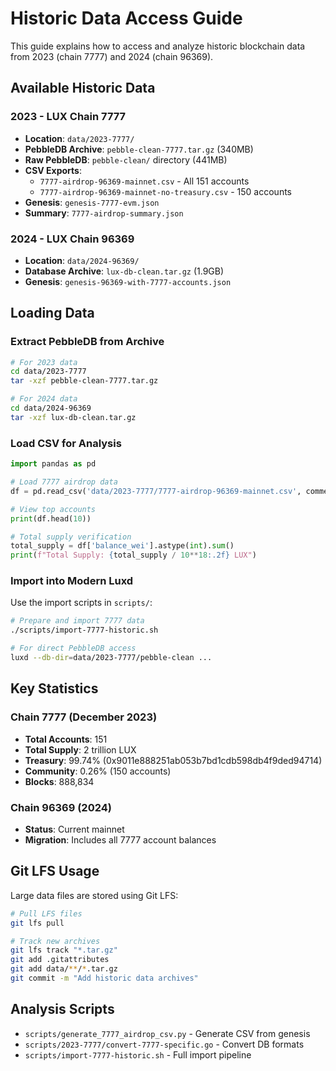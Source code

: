 # Historic Data Access Guide

This guide explains how to access and analyze historic blockchain data from 2023 (chain 7777) and 2024 (chain 96369).

## Available Historic Data

### 2023 - LUX Chain 7777
- **Location**: `data/2023-7777/`
- **PebbleDB Archive**: `pebble-clean-7777.tar.gz` (340MB)
- **Raw PebbleDB**: `pebble-clean/` directory (441MB)
- **CSV Exports**: 
  - `7777-airdrop-96369-mainnet.csv` - All 151 accounts
  - `7777-airdrop-96369-mainnet-no-treasury.csv` - 150 accounts
- **Genesis**: `genesis-7777-evm.json`
- **Summary**: `7777-airdrop-summary.json`

### 2024 - LUX Chain 96369
- **Location**: `data/2024-96369/`
- **Database Archive**: `lux-db-clean.tar.gz` (1.9GB)
- **Genesis**: `genesis-96369-with-7777-accounts.json`

## Loading Data

### Extract PebbleDB from Archive
```bash
# For 2023 data
cd data/2023-7777
tar -xzf pebble-clean-7777.tar.gz

# For 2024 data
cd data/2024-96369
tar -xzf lux-db-clean.tar.gz
```

### Load CSV for Analysis
```python
import pandas as pd

# Load 7777 airdrop data
df = pd.read_csv('data/2023-7777/7777-airdrop-96369-mainnet.csv', comment='#')

# View top accounts
print(df.head(10))

# Total supply verification
total_supply = df['balance_wei'].astype(int).sum()
print(f"Total Supply: {total_supply / 10**18:.2f} LUX")
```

### Import into Modern Luxd
Use the import scripts in `scripts/`:
```bash
# Prepare and import 7777 data
./scripts/import-7777-historic.sh

# For direct PebbleDB access
luxd --db-dir=data/2023-7777/pebble-clean ...
```

## Key Statistics

### Chain 7777 (December 2023)
- **Total Accounts**: 151
- **Total Supply**: 2 trillion LUX
- **Treasury**: 99.74% (0x9011e888251ab053b7bd1cdb598db4f9ded94714)
- **Community**: 0.26% (150 accounts)
- **Blocks**: 888,834

### Chain 96369 (2024)
- **Status**: Current mainnet
- **Migration**: Includes all 7777 account balances

## Git LFS Usage

Large data files are stored using Git LFS:
```bash
# Pull LFS files
git lfs pull

# Track new archives
git lfs track "*.tar.gz"
git add .gitattributes
git add data/**/*.tar.gz
git commit -m "Add historic data archives"
```

## Analysis Scripts

- `scripts/generate_7777_airdrop_csv.py` - Generate CSV from genesis
- `scripts/2023-7777/convert-7777-specific.go` - Convert DB formats
- `scripts/import-7777-historic.sh` - Full import pipeline